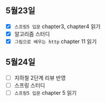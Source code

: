 ## 5월23일

- [x] `스프링5 입문` chapter3, chapter4 읽기
- [x] 알고리즘 스터디
- [x] `그림으로 배우는 http` chapter 11 읽기

## 5월24일

- [ ] 지하철 2단계 리뷰 반영 
- [ ] 스프링 스터디
- [ ] `스프링5 입문` chapter 5 읽기
